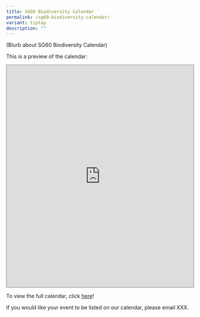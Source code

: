 ```yaml
---
title: SG60 Biodiversity Calendar
permalink: /sg60-biodiversity-calendar/
variant: tiptap
description: ""
---
```

<p>(Blurb about SG60 Biodiversity Calendar)</p>
<p>This is a preview of the calendar:</p>
<div class="iframe-wrapper">
<iframe style="border:solid 1px #777" height="600" width="100%" allowfullscreen="true" frameborder="0" src="https://docs.google.com/document/d/e/2PACX-1vQ5UqEaEDbrQ7yPASWT0ylPq5k6cqvofk6ZmZB2L7Pn2m8EmT_0WP4bz8BhdmaNUwRBM-CD9Adh8vb6/pub?embedded=true"></iframe>
</div>
<p>To view the full calendar, click <a href="https://docs.google.com/document/d/1RA9gpTa32gUTtjz79tKkGRBdXVUgcFLJWRID7bGvXAk/edit?usp=sharing" rel="noopener nofollow" target="_blank">here</a>!</p>
<p>If you would like your event to be listed on our calendar, please email
XXX.</p>